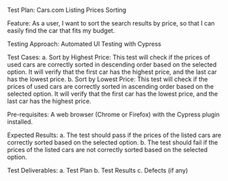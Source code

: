 Test Plan: Cars.com Listing Prices Sorting

Feature: 
As a user, I want to sort the search results by price, 
so that I can easily find the car that fits my budget.

Testing Approach:
Automated UI Testing with Cypress

Test Cases:
a. Sort by Highest Price: This test will check if the prices of used cars are correctly
   sorted in descending order based on the selected option. 
   It will verify that the first car has the highest price, and the last car has the lowest price.
b. Sort by Lowest Price: This test will check if the prices of used cars are correctly
   sorted in ascending order based on the selected option. 
   It will verify that the first car has the lowest price, and the last car has the highest price.

Pre-requisites:
A web browser (Chrome or Firefox) with the Cypress plugin installed.

Expected Results:
a. The test should pass if the prices of the listed cars are correctly sorted based on the selected option.
b. The test should fail if the prices of the listed cars are not correctly sorted based on the selected option.

Test Deliverables:
a. Test Plan
b. Test Results
c. Defects (if any)